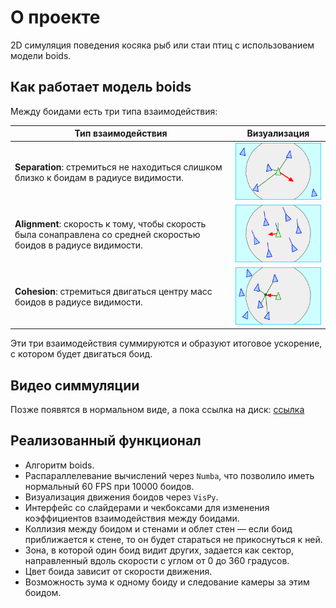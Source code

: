 # О проекте

2D симуляция поведения косяка рыб или стаи птиц с использованием модели boids.

## Как работает модель boids

Между боидами есть три типа взаимодействия:

| Тип взаимодействия                                                                                                | Визуализация                         |
|-------------------------------------------------------------------------------------------------------------------|--------------------------------------|
| **Separation**: стремиться не находиться слишком близко к боидам в радиусе видимости.                             | ![separation](images/separation.png) |
| **Alignment**: скорость к тому, чтобы скорость была сонаправлена со средней скоростью боидов в радиусе видимости. | ![alignment](images/alignment.png)   |
| **Cohesion**: стремиться двигаться центру масс боидов в радиусе видимости.                                        | ![cohesion](images/cohesion.png)     |

Эти три взаимодействия суммируются и образуют итоговое ускорение, с котором будет двигаться боид.

## Видео симмуляции

Позже появятся в нормальном виде, а пока ссылка на диск: [ссылка](https://disk.yandex.com/d/l6rszFGLOJeRyw)

## Реализованный функционал

- Алгоритм boids.
- Распараллелевание вычислений через `Numba`, что позволило иметь нормальный 60 FPS при 10000 боидов.
- Визуализация движения боидов через `VisPy`.
- Интерфейс со слайдерами и чекбоксами для изменения коэффициентов взаимодействия между боидами.
- Коллизия между боидом и стенами и облет стен — если боид приближается к стене, то он будет стараться не прикоснуться к ней.
- Зона, в которой один боид видит других, задается как сектор, направленный вдоль скорости с углом от 0 до 360 градусов.
- Цвет боида зависит от скорости движения.
- Возможность зума к одному боиду и следование камеры за этим боидом.